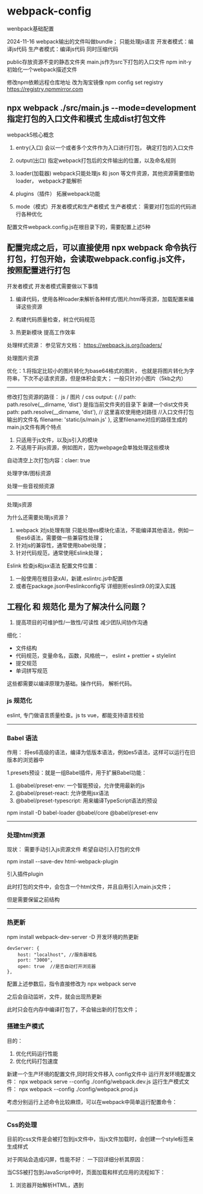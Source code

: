 # webpack-config
wenbpack基础配置

2024-11-16
webpack输出的文件叫做bundle； 只能处理js语言
开发者模式：编译js代码
生产者模式：编译js代码 同时压缩代码

public存放资源不变的静态文件夹
main.js作为src下打包的入口文件
npm init-y 初始化一个webpack描述文件

修改npm依赖远程仓库地址 改为淘宝镜像
npm config set registry https://registry.npmmirror.com

npx webpack ./src/main.js --mode=development 指定打包的入口文件和模式 生成dist打包文件
------------------------------------------------------------------
webpack5核心概念
1. entry(入口) 会以一个或者多个文件作为入口进行打包， 确定打包的入口文件

2. output(出口) 指定webpack打包后的文件输出的位置，以及命名规则

3. loader(加载器) webpack只能处理js 和 json 等文件资源，其他资源需要借助loader， webpack才能解析

4. plugins（插件） 拓展webpack功能

5. mode（模式）开发者模式和生产者模式
生产者模式： 需要对打包后的代码进行各种优化

配置文件webpack.config.js在根目录下的，需要配置上述5种

配置完成之后，可以直接使用 npx webpack 命令执行打包，打包开始，会读取webpack.config.js文件，按照配置进行打包
------------------------------------------------------------------
开发者模式
开发者模式需要做以下事情
1. 编译代码，使用各种loader来解析各种样式/图片/html等资源，加载配置来编译这些资源

2. 构建代码质量检查，树立代码规范

3. 热更新模块 提高工作效率

处理样式资源： 参见官方文档： https://webpack.js.org/loaders/

处理图片资源

优化：1.将指定比较小的图片转化为base64格式的图片， 也就是将图片转化为字符串，下次不必请求资源，但是体积会变大； 一般只针对小图片（5kb之内）

------------------------------------------------------------------
修改打包资源的路径： js / 图片 / css
    output: {
        // path: path.resolve(__dirname, 'dist') 是指当前文件夹的目录下 新建一个dist文件夹
        path: path.resolve(__dirname, 'dist'), // 这里喜欢使用绝对路径
        //入口文件打包输出的文件名
        filename: 'static/js/main.js'
    },
这里filename对应的路径生成的main.js文件有两个特点
1. 只适用于js文件，以及js引入的模块
2. 不适用于非js资源，例如图片，因为webpage会单独处理这些模块

自动清空上次打包内容：claer: true

处理字体/图标资源

处理一些音视频资源

----------------------------------------------------------------------
处理js资源

为什么还需要处理js资源？
1. webpack 对js处理有限 只能处理es模块化语法，不能编译其他语法，例如一些es6语法，需要做一些兼容性处理；
2. 针对js的兼容性，通常使用babel处理；
3. 针对代码规范，通常使用Eslink处理；

Eslink
检查js和jsx语法
配置文件位置： 
1. 一般使用在根目录xAI，新建.eslintrc.js中配置
2. 或者在package.json中eslinkconfig写
详细剖析eslint9.0的深入实践

## 工程化 和 规范化 是为了解决什么问题？ 
1. 提高项目的可维护性/一致性/可读性 减少团队间协作沟通

细化：
- 文件结构
- 代码规范，变量命名，函数，风格统一， eslint + prettier + stylelint
- 提交规范
- 单词拼写规范

这些都需要以编译原理为基础。操作代码， 解析代码。

### js 规范化

eslint, 专门做语言质量检查。js ts vue，都能支持语言校验

-------------------------------------------------------------------------
### Babel 语法

作用： 将es6高级的语法，编译为低版本语法，例如es5语法，这样可以运行在旧版本的浏览器中

1.presets预设：就是一组Babel插件，用于扩展Babel功能： 
1. @babel/preset-env: 一个智能预设，允许使用最新的js
2. @babel/preset-react: 允许使用jsx语法
3. @babel/preset-typescript: 用来编译TypeScript语法的预设

npm install -D babel-loader @babel/core @babel/preset-env

----------------------------------------
### 处理html资源
现状： 需要手动引入js资源文件
希望自动引入打包的文件

npm install --save-dev html-webpack-plugin

引入插件plugin

此时打包的文件中，会包含一个html文件，并且自用引入main.js文件；

但是需要保留之前结构

-----------------------------------
### 热更新

npm install webpack-dev-server -D 开发环境的热更新

    devServer: {
        host: "localhost", //服务器域名
        port: "3000",
        open: true  //是否自动打开浏览器
    },

配置上述参数后，指令直接修改为 npx webpack serve

之后会自动监听，文件，就会出现热更新

此时只会在内存中编译打包了，不会输出新的打包文件；

### 搭建生产模式
目的： 
1. 优化代码运行性能
2. 优化代码打包速度

新建一个生产环境的配置文件,同时将文件移入 config文件中
运行开发环境配置文件： npx webpack serve --config ./config/webpack.dev.js
运行生产模式文件： npx webpack --config ./config/webpack.prod.js

考虑分别运行上述命令比较麻烦，可以在webpack中简单运行配置命令：

-------------------------------------------------------------
### Css的处理

目前的css文件是会被打包到js文件中，当js文件加载时，会创建一个style标签来生成样式

对于网站会造成闪屏，性能不好： 一下回详细分析其原因：

当CSS被打包到JavaScript中时，页面加载和样式应用的流程如下：
1. 浏览器开始解析HTML，遇到<script>标签加载JavaScript文件。
2. 加载并解析JavaScript文件。
3. JavaScript运行后，动态生成一个<style>标签，将CSS样式插入到文档中。

问题分析： 
 在js文件被加载和之行前，页面是没有任何样式；
 浏览器会处于一个短暂未应用css的页面中（通常是白板或者默认样式）；
 当css通过js动态插入后，页面样式会突然改变，用户感知的是一次闪屏。（称之为 未样式内容闪屏）；

解决方案：
 1. 使用工具（如Webpack的MiniCssExtractPlugin）将CSS提取到独立的.css文件，并通过<link>标签引用。 这样可以运行在旧版本的浏览器中
可以独立加载css并且进行处理，避免阻塞渲染。

npm install --save-dev mini-css-extract-plugin

需要将style-loader（所有）改为 MiniCssExtractPlugin.loader， 主要style-loader会动态创建style标签，并不需要，
这个loader才会将css提取为单独的文件。

### css兼容性处理

npm i postcss-loader postcss postcss-preset-env -D

需要在webpack-config.js中写这个loader配置：

{   
    loader: "postcss-loader",
    options: {
        postcssOptions: {
            plugins: [
                "postcss-preset-env" //解决大部分样式的兼容性问题
            ]
        }
    }
},

需要注意的是： 这个loader智能写在 css loader之后 less loader之前

并且在webpack.json中配置：兼容性做到什么程度

// 交集
"browserslist" : [
    "last 2 version", //所有浏览器 最近的两个版本
    ">1%",  //覆盖百分之99浏览器
    "not dead"
]

### css压缩
详情参见webpack官网
npm install css-minimizer-webpack-plugin --save-dev

生产模式下： html 和 js文件已经完成压缩，不需要自定义压缩；


---------------------------------------------------------------------

### webpack 高级优化 （多角度解决问题） 重要 面试 & 项目 用到

### SourceMap
开发环境中是在内存中编译打包的，我们可以直接在浏览器控制台查看源码； 提示的是编译后的代码，无法准确定义位置，不友好，需要定义到
源代码位置，就需要利用SoureMap;

可插件webpack官方文档 devtool : https://webpack.docschina.org/configuration/devtool/#root

实际开发中只关注生产模式和开发模式使用那些情况：
1. 开发者模式： cheap-module-source-map
有点： 编译速度快，只有行映射
缺点： 没有列映射

2. 生产者模式： source-map
优点：包含行/列映射
缺点：打包速度慢

问题： 什么是行/列映射 ？
行映射：
    只提供编译后代码的行号与源代码中对应位置的行号的关系。
    在调试时，浏览器开发工具会告诉你错误或断点发生在哪一行，但无法精确到行中的具体列（字符）位置。
    行映射适合粗略定位问题，调试简单的逻辑问题。
列映射：
    除了行号，还包含列号，能够精确到行中的具体字符位置。
    更加详细，可以指明错误发生的具体变量、函数调用或操作符位置。
    列映射适合复杂代码场景（如压缩、混淆后的代码），帮助更精确地定位问题。

tips: 可以直接去到打包的html文件中打开生产模式下编译的项目













 



























